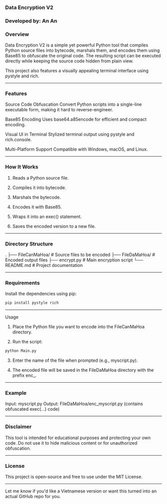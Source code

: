 ### Data Encryption V2

### Developed by: An An

### Overview

Data Encryption V2 is a simple yet powerful Python tool that compiles Python source files into bytecode, marshals them, and encodes them using Base85 to obfuscate the original code. The resulting script can be executed directly while keeping the source code hidden from plain view.

This project also features a visually appealing terminal interface using pystyle and rich.


---

### Features

Source Code Obfuscation
Convert Python scripts into a single-line executable form, making it hard to reverse-engineer.

Base85 Encoding
Uses base64.a85encode for efficient and compact encoding.

Visual UI in Terminal
Stylized terminal output using pystyle and rich.console.

Multi-Platform Support
Compatible with Windows, macOS, and Linux.



---

### How It Works

1. Reads a Python source file.


2. Compiles it into bytecode.


3. Marshals the bytecode.


4. Encodes it with Base85.


5. Wraps it into an exec() statement.


6. Saves the encoded version to a new file.




---

### Directory Structure

.
├── FileCanMaHoa/      # Source files to be encoded
├── FileDaMaHoa/       # Encoded output files
├── encrypt.py         # Main encryption script
└── README.md          # Project documentation


---

### Requirements

Install the dependencies using pip:
```bash
pip install pystyle rich
```

---

Usage

1. Place the Python file you want to encode into the FileCanMaHoa directory.


2. Run the script:


```bash
python Main.py
```
3. Enter the name of the file when prompted (e.g., myscript.py).


4. The encoded file will be saved in the FileDaMaHoa directory with the prefix enc_.




---

### Example

Input: myscript.py
Output: FileDaMaHoa/enc_myscript.py (contains obfuscated exec(...) code)


---

### Disclaimer

This tool is intended for educational purposes and protecting your own code. Do not use it to hide malicious content or for unauthorized obfuscation.


---

### License

This project is open-source and free to use under the MIT License.


---

Let me know if you'd like a Vietnamese version or want this turned into an actual GitHub repo for you.

